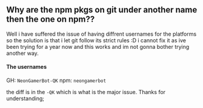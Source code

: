 ## Why are the npm pkgs on git under another name then the one on npm??

Well i have suffered the issue of having diffrent usernames for the platforms so the solution is that i let git follow its strict rules :D
i cannot fix it as ive been trying for a year now and this works and im not gonna bother trying another way.

#### The usernames

GH: `NeonGamerBot-QK`
npm: `neongamerbot`

the diff is in the `-QK` which is what is the major issue.
Thanks for understanding;

